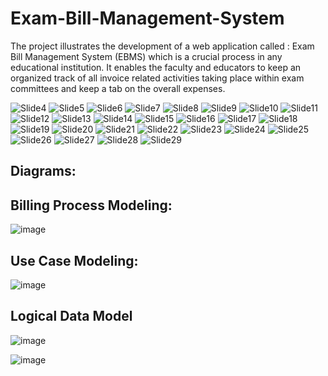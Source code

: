 # Exam-Bill-Management-System
The project illustrates the development of a web application called : Exam Bill Management System (EBMS) which is a crucial process in any educational institution. It enables the  faculty and educators to keep an organized track of all invoice related  activities taking place within exam committees and keep a tab on the overall  expenses.

![Slide4](https://github.com/SumaitaB/Exam-Bill-Management-System/assets/51522304/187afd0b-5c51-4250-9d19-b39d6df745a8)
![Slide5](https://github.com/SumaitaB/Exam-Bill-Management-System/assets/51522304/413017e9-6a53-4413-a055-929088b0a4d4)
![Slide6](https://github.com/SumaitaB/Exam-Bill-Management-System/assets/51522304/480a0f6f-798d-48fb-b37e-6c4498c3dd4a)
![Slide7](https://github.com/SumaitaB/Exam-Bill-Management-System/assets/51522304/ee08564a-d10a-401a-8220-087bdd838ba8)
![Slide8](https://github.com/SumaitaB/Exam-Bill-Management-System/assets/51522304/da55844a-384d-4a9a-9247-71b36c4a69cc)
![Slide9](https://github.com/SumaitaB/Exam-Bill-Management-System/assets/51522304/cf472745-b54b-443e-b013-3cf7ea15d286)
![Slide10](https://github.com/SumaitaB/Exam-Bill-Management-System/assets/51522304/1852cb48-7bb9-4e1b-8ae3-076fc0037e42)
![Slide11](https://github.com/SumaitaB/Exam-Bill-Management-System/assets/51522304/bb5962fb-1747-418b-b157-130e93ba73ea)
![Slide12](https://github.com/SumaitaB/Exam-Bill-Management-System/assets/51522304/b67e473e-b4d0-450e-b333-0882833240af)
![Slide13](https://github.com/SumaitaB/Exam-Bill-Management-System/assets/51522304/b792aeb7-efba-4372-aae9-f0d63151b813)
![Slide14](https://github.com/SumaitaB/Exam-Bill-Management-System/assets/51522304/6448b9f2-3645-40f0-b76e-9a2ad4da6036)
![Slide15](https://github.com/SumaitaB/Exam-Bill-Management-System/assets/51522304/8e2ae3d8-6a5e-4201-a25a-782f7679a061)
![Slide16](https://github.com/SumaitaB/Exam-Bill-Management-System/assets/51522304/9d830ff1-e610-4634-b70c-836dcd36a6f6)
![Slide17](https://github.com/SumaitaB/Exam-Bill-Management-System/assets/51522304/b337928e-c1d6-48f5-b6dc-6e62b0373a2d)
![Slide18](https://github.com/SumaitaB/Exam-Bill-Management-System/assets/51522304/016d0b81-ff49-41ad-94f8-7ff107691295)
![Slide19](https://github.com/SumaitaB/Exam-Bill-Management-System/assets/51522304/916e7f4f-0db0-4005-b9de-abce4b3e1358)
![Slide20](https://github.com/SumaitaB/Exam-Bill-Management-System/assets/51522304/9ae88dd0-fff7-445f-a791-733431774c84)
![Slide21](https://github.com/SumaitaB/Exam-Bill-Management-System/assets/51522304/2f4c88a0-c8cd-4b25-82b9-f4c1f8cb56b2)
![Slide22](https://github.com/SumaitaB/Exam-Bill-Management-System/assets/51522304/06d90318-c059-45f4-946d-e0f634e1f1c7)
![Slide23](https://github.com/SumaitaB/Exam-Bill-Management-System/assets/51522304/30a5d43e-b444-472e-af5c-075bee3eed7f)
![Slide24](https://github.com/SumaitaB/Exam-Bill-Management-System/assets/51522304/7f6cd139-5299-4c49-a9fb-9b1de9935509)
![Slide25](https://github.com/SumaitaB/Exam-Bill-Management-System/assets/51522304/8edcfc41-b4d3-48b2-adad-d2981b5d1c68)
![Slide26](https://github.com/SumaitaB/Exam-Bill-Management-System/assets/51522304/02e28df9-0c83-4656-b212-28bf843a4311)
![Slide27](https://github.com/SumaitaB/Exam-Bill-Management-System/assets/51522304/42022fa0-2afe-4ebe-978d-fc0f3a225c1d)
![Slide28](https://github.com/SumaitaB/Exam-Bill-Management-System/assets/51522304/d246ba4a-d4dc-47bc-a816-fd43d859f2bf)
![Slide29](https://github.com/SumaitaB/Exam-Bill-Management-System/assets/51522304/cde6fbdc-e783-40f3-94c6-5c306585bf09)

<h2>Diagrams:</h2>
<h2>Billing Process Modeling:</h2>

![image](https://github.com/SumaitaB/Exam-Bill-Management-System/assets/51522304/db61b012-f65a-4b1c-a231-f83fae8cb3c9)

<h2>Use Case Modeling:</h2>

![image](https://github.com/SumaitaB/Exam-Bill-Management-System/assets/51522304/31670289-03d6-4b65-b038-d868162059a5)

<h2>Logical Data Model</h2>

![image](https://github.com/SumaitaB/Exam-Bill-Management-System/assets/51522304/f41c4126-7ca5-4af8-b490-bc7208a46841)

![image](https://github.com/SumaitaB/Exam-Bill-Management-System/assets/51522304/9a4714aa-a541-4d46-be3f-9d8f538ce56e)







